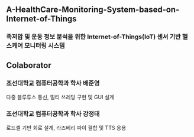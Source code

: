 ## A-HealthCare-Monitoring-System-based-on-Internet-of-Things

### 족저압 및 운동 정보 분석을 위한 Internet-of-Things(IoT) 센서 기반 헬스케어 모니터링 시스템


## Colaborator
### 조선대학교 컴퓨터공학과 학사 배준영
다중 블루투스 통신, 멀티 쓰레딩 구현 및 GUI 설계

### 조선대학교 컴퓨터공학과 학사 강정태
로드셀 기반 회로 설계, 라즈베리 파이 결합 및 TTS 응용


